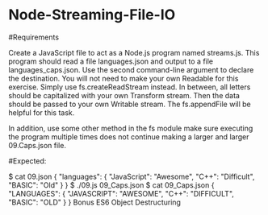 # Node-Streaming-File-IO

#Requirements

Create a JavaScript file to act as a Node.js program named streams.js. This program should read a file languages.json and output to a file languages_caps.json. Use the second command-line argument to declare the destination. You will not need to make your own Readable for this exercise. Simply use fs.createReadStream instead. In between, all letters should be capitalized with your own Transform stream. Then the data should be passed to your own Writable stream. The fs.appendFile will be helpful for this task.

In addition, use some other method in the fs module make sure executing the program multiple times does not continue making a larger and larger 09.Caps.json file.

#Expected:

$ cat 09.json
{
  "languages": {
    "JavaScript": "Awesome",
    "C++": "Difficult",
    "BASIC": "Old"
  }
}
$ ./09.js 09_Caps.json
$ cat 09_Caps.json
{
  "LANGUAGES": {
    "JAVASCRIPT": "AWESOME",
    "C++": "DIFFICULT",
    "BASIC": "OLD"
  }
}
Bonus
ES6 Object Destructuring
